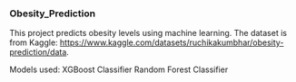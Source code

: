 ### Obesity_Prediction

This project predicts obesity levels using machine learning. The dataset is from Kaggle: https://www.kaggle.com/datasets/ruchikakumbhar/obesity-prediction/data.

Models used:
XGBoost Classifier
Random Forest Classifier
